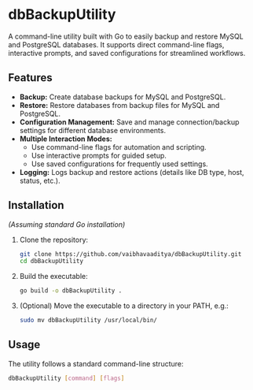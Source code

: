 # dbBackupUtility

A command-line utility built with Go to easily backup and restore MySQL and PostgreSQL databases. It supports direct command-line flags, interactive prompts, and saved configurations for streamlined workflows.

## Features

*   **Backup:** Create database backups for MySQL and PostgreSQL.
*   **Restore:** Restore databases from backup files for MySQL and PostgreSQL.
*   **Configuration Management:** Save and manage connection/backup settings for different database environments.
*   **Multiple Interaction Modes:**
    *   Use command-line flags for automation and scripting.
    *   Use interactive prompts for guided setup.
    *   Use saved configurations for frequently used settings.
*   **Logging:** Logs backup and restore actions (details like DB type, host, status, etc.).

## Installation

*(Assuming standard Go installation)*

1.  Clone the repository:
    ```bash
    git clone https://github.com/vaibhavaaditya/dbBackupUtility.git
    cd dbBackupUtility
    ```
2.  Build the executable:
    ```bash
    go build -o dbBackupUtility .
    ```
3.  (Optional) Move the executable to a directory in your PATH, e.g.:
    ```bash
    sudo mv dbBackupUtility /usr/local/bin/
    ```

## Usage

The utility follows a standard command-line structure:

```bash
dbBackupUtility [command] [flags]